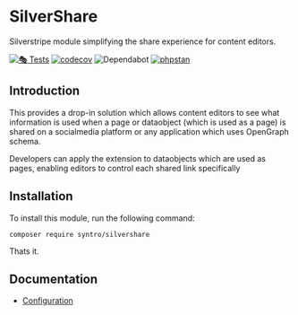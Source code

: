 # SilverShare
Silverstripe module simplifying the share experience for content editors.

[![🎭 Tests](https://github.com/syntro-opensource/silvershare/workflows/%F0%9F%8E%AD%20Tests/badge.svg)](https://github.com/syntro-opensource/silvershare/actions?query=workflow%3A%22%F0%9F%8E%AD+Tests%22+branch%3A%22master%22)
[![codecov](https://codecov.io/gh/syntro-opensource/silvershare/branch/master/graph/badge.svg)](https://codecov.io/gh/syntro-opensource/silvershare)
![Dependabot](https://img.shields.io/badge/dependabot-active-brightgreen?logo=dependabot)
[![phpstan](https://img.shields.io/badge/PHPStan-enabled-success)](https://github.com/phpstan/phpstan)
<!-- [![composer](https://img.shields.io/packagist/dt/syntro/silvershare?color=success&logo=composer)](https://packagist.org/packages/syntro/silvershare) -->
<!-- [![Packagist Version](https://img.shields.io/packagist/v/syntro/silvershare?label=stable&logo=composer)](https://packagist.org/packages/syntro/silvershare) -->



## Introduction
This provides a drop-in solution which allows content editors to see what information
is used when a page or dataobject (which is used as a page) is shared on a
socialmedia platform or any application which uses OpenGraph schema.

Developers can apply the extension to dataobjects which are used as pages, enabling
editors to control each shared link specifically

## Installation

To install this module, run the following command:
```
composer require syntro/silvershare
```
Thats it.


## Documentation
* [Configuration](docs/en/01_Configuration.md)
